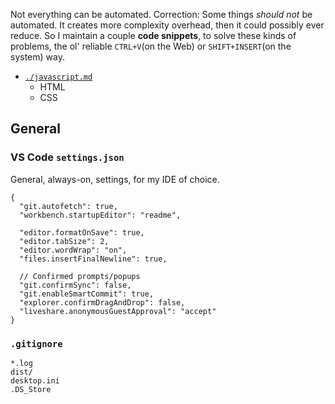 Not everything can be automated. Correction: Some things _should not_ be automated. It creates more complexity overhead, then it could possibly ever reduce. So I maintain a couple **code snippets**, to solve these kinds of problems, the ol' reliable `CTRL+V`(on the Web) or `SHIFT+INSERT`(on the system) way.

- [`./javascript.md`](./javascript.md)
  - HTML
  - CSS

## General

### VS Code `settings.json`

General, always-on, settings, for my IDE of choice.

```jsonc
{
  "git.autofetch": true,
  "workbench.startupEditor": "readme",

  "editor.formatOnSave": true,
  "editor.tabSize": 2,
  "editor.wordWrap": "on",
  "files.insertFinalNewline": true,

  // Confirmed prompts/popups
  "git.confirmSync": false,
  "git.enableSmartCommit": true,
  "explorer.confirmDragAndDrop": false,
  "liveshare.anonymousGuestApproval": "accept"
}
```

### `.gitignore`

```ignore
*.log
dist/
desktop.ini
.DS_Store
```

